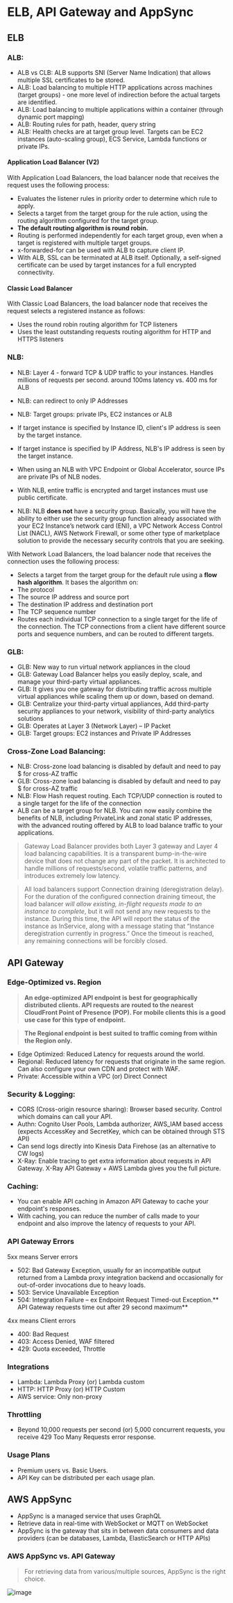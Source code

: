 # ELB, API Gateway and AppSync

## ELB

### ALB:
- ALB vs CLB: ALB supports SNI (Server Name Indication) that allows multiple SSL certificates to be stored.
- ALB: Load balancing to multiple HTTP applications across machines (target groups) - one more level of indirection before the actual targets are identified.
- ALB: Load balancing to multiple applications within a container (through dynamic port mapping)
- ALB: Routing rules for path, header, query string
- ALB: Health checks are at target group level. Targets can be EC2 instances (auto-scaling group), ECS Service, Lambda functions or private IPs.

#### Application Load Balancer (V2)

With Application Load Balancers, the load balancer node that receives the request uses the following process:

- Evaluates the listener rules in priority order to determine which rule to apply.
- Selects a target from the target group for the rule action, using the routing algorithm configured for the target group. 
- **The default routing algorithm is round robin.**
- Routing is performed independently for each target group, even when a target is registered with multiple target groups.
- x-forwarded-for can be used with ALB to capture client IP.
- With ALB, SSL can be terminated at ALB itself. Optionally, a self-signed certificate can be used by target instances for a full encrypted connectivity.


#### Classic Load Balancer

With Classic Load Balancers, the load balancer node that receives the request selects a registered instance as follows:

- Uses the round robin routing algorithm for TCP listeners
- Uses the least outstanding requests routing algorithm for HTTP and HTTPS listeners

### NLB:

- NLB: Layer 4 - forward TCP & UDP traffic to your instances. Handles millions of requests per second. around 100ms latency vs. 400 ms for ALB
- NLB: can redirect to only IP Addresses
- NLB: Target groups: private IPs, EC2 instances or ALB
- If target instance is specified by Instance ID, client's IP address is seen by the target instance.
- If target instance is specified by IP Address, NLB's IP address is seen by the target instance.
- When using an NLB with VPC Endpoint or Global Accelerator, source IPs are private IPs of NLB nodes.
- With NLB, entire traffic is encrypted and target instances must use public certificate. 

- NLB: NLB **does not** have a security group. Basically, you will have the ability to either use the security group function already associated with your EC2 Instance’s network card (ENI), a VPC Network Access Control List (NACL), AWS Network Firewall, or some other type of marketplace solution to provide the necessary security controls that you are seeking. 

With Network Load Balancers, the load balancer node that receives the connection uses the following process:

- Selects a target from the target group for the default rule using a **flow hash algorithm**. It bases the algorithm on:
- The protocol
- The source IP address and source port
- The destination IP address and destination port
- The TCP sequence number
- Routes each individual TCP connection to a single target for the life of the connection. The TCP connections from a client have different source ports and sequence numbers, and can be routed to different targets.

### GLB:

- GLB: New way to run virtual network appliances in the cloud
- GLB: Gateway Load Balancer helps you easily deploy, scale, and manage your third-party virtual appliances. 
- GLB: It gives you one gateway for distributing traffic across multiple virtual appliances while scaling them up or down, based on demand. 
- GLB: Centralize your third-party virtual appliances, Add third-party security appliances to your network, visibility of third-party analytics solutions
- GLB: Operates at Layer 3 (Network Layer) – IP Packet
- GLB: Target groups: EC2 instances and Private IP Addresses

### Cross-Zone Load Balancing:

- NLB: Cross-zone load balancing is disabled by default and need to pay $ for cross-AZ traffic
- GLB: Cross-zone load balancing is disabled by default and need to pay $ for cross-AZ traffic
- NLB: Flow Hash request routing. Each TCP/UDP connection is routed to a single target for the life of the connection
- ALB can be a target group for NLB. You can now easily combine the benefits of NLB, including PrivateLink and zonal static IP addresses, with the advanced routing offered by ALB to load balance traffic to your applications.

> Gateway Load Balancer provides both Layer 3 gateway and Layer 4 load balancing capabilities. 
It is a transparent bump-in-the-wire device that does not change any part of the packet. 
It is architected to handle millions of requests/second, volatile traffic patterns, and introduces extremely low latency.

> All load balancers support Connection draining (deregistration delay).
> For the duration of the configured connection draining timeout, the load balancer _will allow existing, in-flight requests made to an instance to complete_, but it will not send any new requests to the instance. During this time, the API will report the status of the instance as InService, along with a message stating that “Instance deregistration currently in progress.” Once the timeout is reached, any remaining connections will be forcibly closed.


## API Gateway

### Edge-Optimized vs. Region

> **An edge-optimized API endpoint is best for geographically distributed clients. API requests are routed to the nearest CloudFront Point of Presence (POP). For mobile clients this is a good use case for this type of endpoint.**

>  **The Regional endpoint is best suited to traffic coming from within the Region only.**

- Edge Optimized: Reduced Latency for requests around the world.
- Regional: Reduced latency for requests that originate in the same region. Can also configure your own CDN and protect with WAF.
- Private: Accessible within a VPC (or) Direct Connect

### Security & Logging:

- CORS (Cross-origin resource sharing): Browser based security. Control which domains can call your API.
- Authn: Cognito User Pools, Lambda authorizer, AWS_IAM based access (expects AccessKey and SecretKey, which can be obtained through STS API)
- Can send logs directly into Kinesis Data Firehose (as an alternative to CW logs)
- X-Ray: Enable tracing to get extra information about requests in API Gateway. X-Ray API Gateway + AWS Lambda gives you the full picture.

### Caching:

- You can enable API caching in Amazon API Gateway to cache your endpoint's responses.
- With caching, you can reduce the number of calls made to your endpoint and also improve the latency of requests to your API.

### API Gateway Errors

5xx means Server errors 

- 502: Bad Gateway Exception, usually for an incompatible output returned from a Lambda proxy integration backend and occasionally for out-of-order invocations due to heavy loads.
- 503: Service Unavailable Exception
- 504: Integration Failure – ex Endpoint Request Timed-out Exception.** API Gateway requests time out after 29 second maximum**

4xx means Client errors 

- 400: Bad Request
- 403: Access Denied, WAF filtered
- 429: Quota exceeded, Throttle

### Integrations

- Lambda: Lambda Proxy (or) Lambda custom
- HTTP: HTTP Proxy (or) HTTP Custom
- AWS service: Only non-proxy

### Throttling

- Beyond 10,000 requests per second (or) 5,000 concurrent requests, you receive 429 Too Many Requests error response.

### Usage Plans

- Premium users vs. Basic Users.
- API Key can be distributed per each usage plan. 

## AWS AppSync

- AppSync is a managed service that uses GraphQL
- Retrieve data in real-time with WebSocket or MQTT on WebSocket
- AppSync is the gateway that sits in between data consumers and data providers (can be databases, Lambda, ElasticSearch or HTTP APIs)

### AWS AppSync vs. API Gateway

> For retrieving data from various/multiple sources, AppSync is the right choice.

![image](https://user-images.githubusercontent.com/15995686/181864402-c1d5982f-1720-4601-a68b-30129adc9bf4.png)

